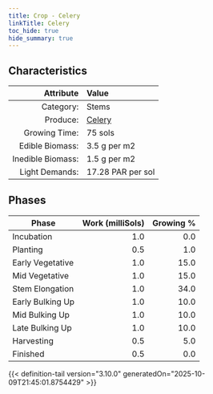 ```yaml
---
title: Crop - Celery
linkTitle: Celery
toc_hide: true
hide_summary: true
---
```

<!-- This is generated by the MarsSim HelpGenertor, do not edit. -->

## Characteristics

| Attribute      | Value |
|--------:|:------|
|Category:|Stems|
|Produce:|[Celery](/docs/definitions/resource/celery)|
|Growing Time:|75 sols|
|Edible Biomass:|3.5 g per m2|
|Inedible Biomass:|1.5 g per m2|
|Light Demands:|17.28 PAR per sol|

## Phases

| Phase           | Work (milliSols) | Growing % |
|-----------|------:|--------:|
|Incubation|1.0|0.0|
|Planting|0.5|1.0|
|Early Vegetative|1.0|15.0|
|Mid Vegetative|1.0|15.0|
|Stem Elongation|1.0|34.0|
|Early Bulking Up|1.0|10.0|
|Mid Bulking Up|1.0|10.0|
|Late Bulking Up|1.0|10.0|
|Harvesting|0.5|5.0|
|Finished|0.5|0.0|


{{< definition-tail version="3.10.0" generatedOn="2025-10-09T21:45:01.8754429" >}}

